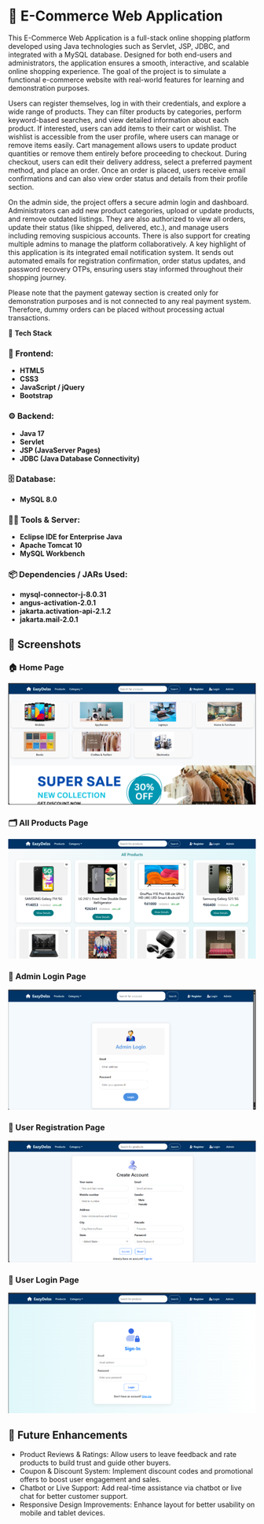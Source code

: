 # 🛒 E-Commerce Web Application

This E-Commerce Web Application is a full-stack online shopping platform developed using Java technologies such as Servlet, JSP, JDBC, and integrated with a MySQL database. Designed for both end-users and administrators, the application ensures a smooth, interactive, and scalable online shopping experience. The goal of the project is to simulate a functional e-commerce website with real-world features for learning and demonstration purposes.

Users can register themselves, log in with their credentials, and explore a wide range of products. They can filter products by categories, perform keyword-based searches, and view detailed information about each product. If interested, users can add items to their cart or wishlist. The wishlist is accessible from the user profile, where users can manage or remove items easily. Cart management allows users to update product quantities or remove them entirely before proceeding to checkout. During checkout, users can edit their delivery address, select a preferred payment method, and place an order. Once an order is placed, users receive email confirmations and can also view order status and details from their profile section.

On the admin side, the project offers a secure admin login and dashboard. Administrators can add new product categories, upload or update products, and remove outdated listings. They are also authorized to view all orders, update their status (like shipped, delivered, etc.), and manage users including removing suspicious accounts. There is also support for creating multiple admins to manage the platform collaboratively. A key highlight of this application is its integrated email notification system. It sends out automated emails for registration confirmation, order status updates, and password recovery OTPs, ensuring users stay informed throughout their shopping journey.

Please note that the payment gateway section is created only for demonstration purposes and is not connected to any real payment system. Therefore, dummy orders can be placed without processing actual transactions.

🧰 **Tech Stack**

### 🎨 Frontend:
- **HTML5**
- **CSS3**
- **JavaScript / jQuery**
- **Bootstrap**

### ⚙️ Backend:
- **Java 17**
- **Servlet**
- **JSP (JavaServer Pages)**
- **JDBC (Java Database Connectivity)**

### 🗄️ Database:
- **MySQL 8.0**

### 🧑‍💻 Tools & Server:
- **Eclipse IDE for Enterprise Java**
- **Apache Tomcat 10**
- **MySQL Workbench**

### 📦 Dependencies / JARs Used:
- **mysql-connector-j-8.0.31**
- **angus-activation-2.0.1**
- **jakarta.activation-api-2.1.2**
- **jakarta.mail-2.0.1**
## 📸 Screenshots

### 🏠 Home Page
![Home Page](screenshots/Home_page.png)

### 🗂️ All Products Page
![All Products](screenshots/All_products.png)

### 🔐 Admin Login Page
![Login Page](screenshots/Admin_login.png)

### 📝 User Registration Page
![Register User](screenshots/Register_user.png)

### 🔐 User Login Page
![User Login](screenshots/User_login.png)

## 🚀 Future Enhancements
- Product Reviews & Ratings: Allow users to leave feedback and rate products to build trust and guide other buyers.
- Coupon & Discount System: Implement discount codes and promotional offers to boost user engagement and sales.
- Chatbot or Live Support: Add real-time assistance via chatbot or live chat for better customer support.
- Responsive Design Improvements: Enhance layout for better usability on mobile and tablet devices.


  
